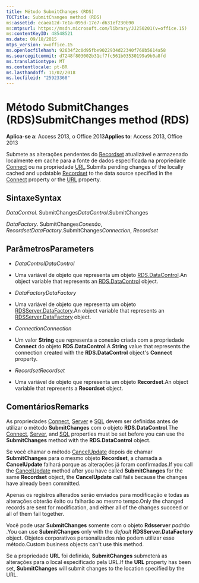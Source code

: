```yaml
---
title: Método SubmitChanges (RDS)
TOCTitle: SubmitChanges method (RDS)
ms:assetid: ecaea12d-7e1a-095d-17e7-d631ef230b90
ms:mtpsurl: https://msdn.microsoft.com/library/JJ250201(v=office.15)
ms:contentKeyID: 48548521
ms.date: 09/18/2015
mtps_version: v=office.15
ms.openlocfilehash: 92634f2c0d95fbe9022934d22340f768b5614a58
ms.sourcegitcommit: d7248f803002b31cf7fc561b03530199a9b0a8fd
ms.translationtype: MT
ms.contentlocale: pt-BR
ms.lasthandoff: 11/02/2018
ms.locfileid: "25923368"
---
```

# <a name="submitchanges-method-rds"></a><span data-ttu-id="e78b8-102">Método SubmitChanges (RDS)</span><span class="sxs-lookup"><span data-stu-id="e78b8-102">SubmitChanges method (RDS)</span></span>


<span data-ttu-id="e78b8-103">**Aplica-se a**: Access 2013, o Office 2013</span><span class="sxs-lookup"><span data-stu-id="e78b8-103">**Applies to**: Access 2013, Office 2013</span></span>

<span data-ttu-id="e78b8-104">Submete as alterações pendentes do [Recordset](recordset-object-ado.md) atualizável e armazenado localmente em cache para a fonte de dados especificada na propriedade [Connect](connect-property-rds.md) ou na propriedade [URL](url-property-rds.md).</span><span class="sxs-lookup"><span data-stu-id="e78b8-104">Submits pending changes of the locally cached and updatable [Recordset](recordset-object-ado.md) to the data source specified in the [Connect](connect-property-rds.md) property or the [URL](url-property-rds.md) property.</span></span>

## <a name="syntax"></a><span data-ttu-id="e78b8-105">Sintaxe</span><span class="sxs-lookup"><span data-stu-id="e78b8-105">Syntax</span></span>

<span data-ttu-id="e78b8-106">*DataControl*. SubmitChanges</span><span class="sxs-lookup"><span data-stu-id="e78b8-106">*DataControl*.SubmitChanges</span></span>

<span data-ttu-id="e78b8-107">*DataFactory*. SubmitChanges*Conexão*, *Recordset*</span><span class="sxs-lookup"><span data-stu-id="e78b8-107">*DataFactory*.SubmitChanges*Connection*, *Recordset*</span></span>

## <a name="parameters"></a><span data-ttu-id="e78b8-108">Parâmetros</span><span class="sxs-lookup"><span data-stu-id="e78b8-108">Parameters</span></span>

  - <span data-ttu-id="e78b8-109">*DataControl*</span><span class="sxs-lookup"><span data-stu-id="e78b8-109">*DataControl*</span></span>

  - <span data-ttu-id="e78b8-110">Uma variável de objeto que representa um objeto [RDS.DataControl](datacontrol-object-rds.md).</span><span class="sxs-lookup"><span data-stu-id="e78b8-110">An object variable that represents an [RDS.DataControl](datacontrol-object-rds.md) object.</span></span>

  - <span data-ttu-id="e78b8-111">*DataFactory*</span><span class="sxs-lookup"><span data-stu-id="e78b8-111">*DataFactory*</span></span>

  - <span data-ttu-id="e78b8-112">Uma variável de objeto que representa um objeto [RDSServer.DataFactory](datafactory-object-rdsserver.md).</span><span class="sxs-lookup"><span data-stu-id="e78b8-112">An object variable that represents an [RDSServer.DataFactory](datafactory-object-rdsserver.md) object.</span></span>

  - <span data-ttu-id="e78b8-113">*Connection*</span><span class="sxs-lookup"><span data-stu-id="e78b8-113">*Connection*</span></span>

  - <span data-ttu-id="e78b8-114">Um valor **String** que representa a conexão criada com a propriedade **Connect** do objeto **RDS.DataControl**.</span><span class="sxs-lookup"><span data-stu-id="e78b8-114">A **String** value that represents the connection created with the **RDS.DataControl** object's **Connect** property.</span></span>

  - <span data-ttu-id="e78b8-115">*Recordset*</span><span class="sxs-lookup"><span data-stu-id="e78b8-115">*Recordset*</span></span>

  - <span data-ttu-id="e78b8-116">Uma variável de objeto que representa um objeto **Recordset**.</span><span class="sxs-lookup"><span data-stu-id="e78b8-116">An object variable that represents a **Recordset** object.</span></span>

## <a name="remarks"></a><span data-ttu-id="e78b8-117">Comentários</span><span class="sxs-lookup"><span data-stu-id="e78b8-117">Remarks</span></span>

<span data-ttu-id="e78b8-118">As propriedades [Connect](connect-property-rds.md), [Server](server-property-rds.md) e [SQL](https://msdn.microsoft.com/library/jj248989\(v=office.15\)) devem ser definidas antes de utilizar o método **SubmitChanges** com o objeto **RDS.DataControl**.</span><span class="sxs-lookup"><span data-stu-id="e78b8-118">The [Connect](connect-property-rds.md), [Server](server-property-rds.md), and [SQL](https://msdn.microsoft.com/library/jj248989\(v=office.15\)) properties must be set before you can use the **SubmitChanges** method with the **RDS.DataControl** object.</span></span>

<span data-ttu-id="e78b8-119">Se você chamar o método [CancelUpdate](cancelupdate-method-rds.md) depois de chamar **SubmitChanges** para o mesmo objeto **Recordset**, a chamada a **CancelUpdate** falhará porque as alterações já foram confirmadas.</span><span class="sxs-lookup"><span data-stu-id="e78b8-119">If you call the [CancelUpdate](cancelupdate-method-rds.md) method after you have called **SubmitChanges** for the same **Recordset** object, the **CancelUpdate** call fails because the changes have already been committed.</span></span>

<span data-ttu-id="e78b8-120">Apenas os registros alterados serão enviados para modificação e todas as alterações obterão êxito ou falharão ao mesmo tempo.</span><span class="sxs-lookup"><span data-stu-id="e78b8-120">Only the changed records are sent for modification, and either all of the changes succeed or all of them fail together.</span></span>

<span data-ttu-id="e78b8-121">Você pode usar **SubmitChanges** somente com o objeto **Rdsserver** *padrão* .</span><span class="sxs-lookup"><span data-stu-id="e78b8-121">You can use **SubmitChanges** only with the *default* **RDSServer.DataFactory** object.</span></span> <span data-ttu-id="e78b8-122">Objetos corporativos personalizados não podem utilizar esse método.</span><span class="sxs-lookup"><span data-stu-id="e78b8-122">Custom business objects can't use this method.</span></span>

<span data-ttu-id="e78b8-123">Se a propriedade **URL** foi definida, **SubmitChanges** submeterá as alterações para o local especificado pela URL.</span><span class="sxs-lookup"><span data-stu-id="e78b8-123">If the **URL** property has been set, **SubmitChanges** will submit changes to the location specified by the URL.</span></span>

